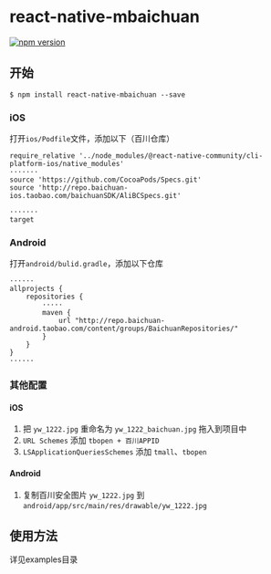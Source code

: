 
# react-native-mbaichuan

[![npm version](https://badge.fury.io/js/react-native-mbaichuan.svg)](https://badge.fury.io/js/react-native-mbaichuan)

## 开始

`$ npm install react-native-mbaichuan --save`

### iOS

打开`ios/Podfile`文件，添加以下（百川仓库）
```
require_relative '../node_modules/@react-native-community/cli-platform-ios/native_modules'
·······
source 'https://github.com/CocoaPods/Specs.git'
source 'http://repo.baichuan-ios.taobao.com/baichuanSDK/AliBCSpecs.git'

·······
target
```

### Android
打开`android/bulid.gradle`，添加以下仓库
```
······
allprojects {
    repositories {
        ·····
        maven {
            url "http://repo.baichuan-android.taobao.com/content/groups/BaichuanRepositories/"
        }
    }
}
······
```

### 其他配置


#### iOS

1. 把 `yw_1222.jpg` 重命名为 `yw_1222_baichuan.jpg` 拖入到项目中
2. `URL Schemes` 添加 `tbopen + 百川APPID` 
3. `LSApplicationQueriesSchemes` 添加 `tmall`、`tbopen`

#### Android

1. 复制百川安全图片 `yw_1222.jpg` 到 `android/app/src/main/res/drawable/yw_1222.jpg`


## 使用方法
详见examples目录

